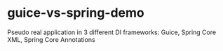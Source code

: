 # guice-vs-spring-demo
Pseudo real application in 3 different DI frameworks: Guice, Spring Core XML, Spring Core Annotations

